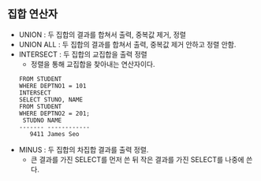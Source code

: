 ## 집합 연산자

- UNION : 두 집합의 결과를 합쳐서 출력, 중복값 제거, 정렬
- UNION ALL : 두 집합의 결과를 합쳐서 출력, 중복값 제거 안하고 정렬 안함.
- INTERSECT : 두 집합의 교집합을 출력 정렬
    - 정렬을 통해 교집합을 찾아내는 연산자이다.
    ```
    FROM STUDENT
    WHERE DEPTNO1 = 101
    INTERSECT
    SELECT STUNO, NAME
    FROM STUDENT
    WHERE DEPTNO2 = 201;
     STUDNO NAME
    ------- ------------
       9411 James Seo 
    ```
- MINUS : 두 집합의 차집합 결과를 출력 정렬.
    - 큰 결과를 가진 SELECT를 먼저 쓴 뒤 작은 결과를 가진 SELECT를 나중에 쓴다.